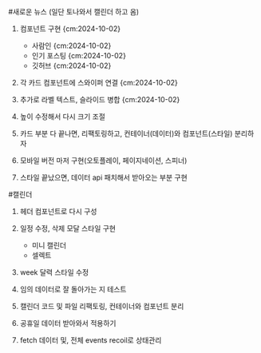#새로운 뉴스 (일단 토나와서 캘린더 하고 옴)

1. 컴포넌트 구현 {cm:2024-10-02}

   - 사람인 {cm:2024-10-02}
   - 인기 포스팅 {cm:2024-10-02}
   - 깃허브 {cm:2024-10-02}

2. 각 카드 컴포넌트에 스와이퍼 연결 {cm:2024-10-02}

3. 추가로 라벨 텍스트, 슬라이드 병합 {cm:2024-10-02}

4. 높이 수정해서 다시 크기 조절

5. 카드 부분 다 끝나면, 리팩토링하고, 컨테이너(데이터)와 컴포넌트(스타일) 분리하자

6. 모바일 버전 마저 구현(오토플레이, 페이지네이션, 스피너)

7. 스타일 끝났으면, 데이터 api 패치해서 받아오는 부분 구현

#캘린더

1. 헤더 컴포넌트로 다시 구성

2. 일정 수정, 삭제 모달 스타일 구현

   - 미니 캘린더
   - 셀렉트

3. week 달력 스타일 수정

4. 임의 데이터로 잘 돌아가는 지 테스트

5. 캘린더 코드 및 파일 리팩토링, 컨테이너와 컴포넌트 분리

6. 공휴일 데이터 받아와서 적용하기

7. fetch 데이터 및, 전체 events recoil로 상태관리

